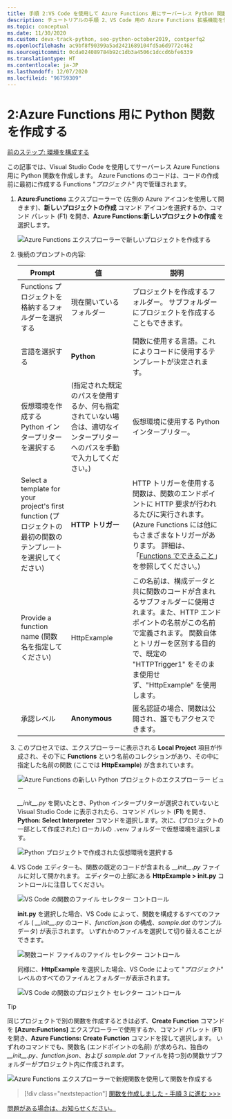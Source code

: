 ```yaml
---
title: 手順 2:VS Code を使用して Azure Functions 用にサーバーレス Python 関数を作成する
description: チュートリアルの手順 2、VS Code 用の Azure Functions 拡張機能を使用してサーバーレス Python 関数を追加する。
ms.topic: conceptual
ms.date: 11/30/2020
ms.custom: devx-track-python, seo-python-october2019, contperfq2
ms.openlocfilehash: ac9bf8f90399a5ad2421689104fd5a6d9772c462
ms.sourcegitcommit: 0cda024089784b92c1db3a4506c1dccd6bfe6339
ms.translationtype: HT
ms.contentlocale: ja-JP
ms.lasthandoff: 12/07/2020
ms.locfileid: "96759309"
---
```

# <a name="2-create-a-python-function-for-azure-functions"></a>2:Azure Functions 用に Python 関数を作成する

[前のステップ: 環境を構成する](tutorial-vs-code-serverless-python-01.md)

この記事では、Visual Studio Code を使用してサーバーレス Azure Functions 用に Python 関数を作成します。 Azure Functions のコードは、コードの作成前に最初に作成する Functions "_プロジェクト_" 内で管理されます。

1. **Azure:Functions** エクスプローラーで (左側の Azure アイコンを使用して開きます)、**新しいプロジェクトの作成** コマンド アイコンを選択するか、コマンド パレット (F1) を開き、**Azure Functions:新しいプロジェクトの作成** を選択します。

    ![Azure Functions エクスプローラーで新しいプロジェクトを作成する](media/tutorial-vs-code-serverless-python/create-a-new-project-in-azure-functions-explorer.png)

1. 後続のプロンプトの内容:

    | Prompt | 値 | 説明 |
    | --- | --- | --- |
    | Functions プロジェクトを格納するフォルダーを選択する | 現在開いているフォルダー | プロジェクトを作成するフォルダー。 サブフォルダーにプロジェクトを作成することもできます。 |
    | 言語を選択する | **Python** | 関数に使用する言語。これによりコードに使用するテンプレートが決定されます。 |
    | 仮想環境を作成する Python インタープリターを選択する | (指定された既定のパスを使用するか、何も指定されていない場合は、適切なインタープリターへのパスを手動で入力してください。) | 仮想環境に使用する Python インタープリター。 |
    | Select a template for your project's first function (プロジェクトの最初の関数のテンプレートを選択してください) | **HTTP トリガー** | HTTP トリガーを使用する関数は、関数のエンドポイントに HTTP 要求が行われるたびに実行されます。 (Azure Functions には他にもさまざまなトリガーがあります。 詳細は、「[Functions でできること](/azure/azure-functions/functions-overview#what-can-i-do-with-functions)」を参照してください。) |
    | Provide a function name (関数名を指定してください) | HttpExample | この名前は、構成データと共に関数のコードが含まれるサブフォルダーに使用されます。また、HTTP エンドポイントの名前がこの名前で定義されます。 関数自体とトリガーを区別する目的で、既定の "HTTPTrigger1" をそのまま使用せず、"HttpExample" を使用します。 |
    | 承認レベル | **Anonymous** | 匿名認証の場合、関数は公開され、誰でもアクセスできます。 |

1. このプロセスでは、エクスプローラーに表示される **Local Project** 項目が作成され、その下に **Functions** という名前のコレクションがあり、その中に指定した名前の関数 (ここでは **HttpExample**) が含まれています。

    ![Azure Functions の新しい Python プロジェクトのエクスプローラー ビュー](media/tutorial-vs-code-serverless-python/explorer-view-new-python-project-in-azure-functions.png)

    *\_\_init\_\_.py* を開いたとき、Python インタープリターが選択されていないと Visual Studio Code に表示されたら、コマンド パレット (**F1**) を開き、**Python: Select Interpreter** コマンドを選択します。次に、(プロジェクトの一部として作成された) ローカルの `.venv` フォルダーで仮想環境を選択します。

    ![Python プロジェクトで作成された仮想環境を選択する](media/tutorial-vs-code-serverless-python/select-virtual-environment-created-with-the-python-project.png)

1. VS Code エディターも、関数の既定のコードが含まれる *\_\_init\_\_.py* ファイルに対して開かれます。 エディターの上部にある **HttpExample > __init.py__** コントロールに注目してください。

    ![VS Code の関数のファイル セレクター コントロール](media/tutorial-vs-code-serverless-python/file-selector-in-azure-functions-editor-01.png)

    **__init.py__** を選択した場合、VS Code によって、関数を構成するすべてのファイル ( *\_\_init\_\_.py* のコード、*function.json* の構成、*sample.dat* のサンプル データ) が表示されます。 いずれかのファイルを選択して切り替えることができます。

    ![関数コード ファイルのファイル セレクター コントロール](media/tutorial-vs-code-serverless-python/file-selector-in-azure-functions-editor-02.png)

    同様に、**HttpExample** を選択した場合、VS Code によって "*プロジェクト*" レベルのすべてのファイルとフォルダーが表示されます。

    ![VS Code の関数のプロジェクト セレクター コントロール](media/tutorial-vs-code-serverless-python/file-selector-in-azure-functions-editor-03.png)

> [!TIP]
> 同じプロジェクトで別の関数を作成するときは必ず、**Create Function** コマンドを **[Azure:Functions]** エクスプローラーで使用するか、コマンド パレット (**F1**) を開き、**Azure Functions: Create Function** コマンドを探して選択します。 いずれのコマンドでも、関数名 (エンドポイントの名前) が求められ、独自の *\_\_init\_\_.py*、*function.json*、および *sample.dat* ファイルを持つ別の関数サブフォルダーがプロジェクト内に作成されます。
>
> ![Azure Functions エクスプローラーで新規関数を使用して関数を作成する](media/tutorial-vs-code-serverless-python/create-new-functions-in-azure-functions-explorer.png)

> [!div class="nextstepaction"]
> [関数を作成しました - 手順 3 に進む >>>](tutorial-vs-code-serverless-python-03.md)

[問題がある場合は、お知らせください。](https://aka.ms/python-functions-qs-ms-survey)

